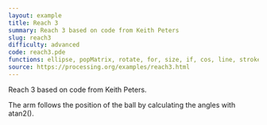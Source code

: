 ```yaml
---
layout: example
title: Reach 3
summary: Reach 3 based on code from Keith Peters
slug: reach3
difficulty: advanced
code: reach3.pde
functions: ellipse, popMatrix, rotate, for, size, if, cos, line, stroke, sin, setup, strokeWeight, reachSegment, positionSegment, translate, noFill, draw, segment, atan2, background, pushMatrix
source: https://processing.org/examples/reach3.html
---
```


Reach 3 based on code from Keith Peters. 

 The arm follows the position of the ball by calculating the angles with atan2().
